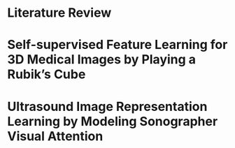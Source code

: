 # Literature Review

# Self-supervised Feature Learning for 3D Medical Images by Playing a Rubik’s Cube

# Ultrasound Image Representation Learning by Modeling Sonographer Visual Attention
